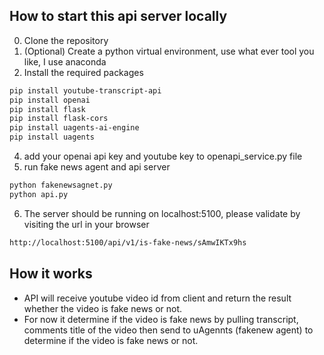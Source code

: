 ## How to start this api server locally
0. Clone the repository
1. (Optional) Create a  python virtual environment, use what ever tool you like, I use anaconda
2. Install the required packages
```bash
pip install youtube-transcript-api
pip install openai
pip install flask
pip install flask-cors
pip install uagents-ai-engine
pip install uagents
```
4. add your openai api key and youtube key to openapi_service.py file
5. run fake news agent and api server
```bash
python fakenewsagnet.py
python api.py
```
6. The server should be running on localhost:5100, please validate by visiting the url in your browser
```bash
http://localhost:5100/api/v1/is-fake-news/sAmwIKTx9hs
```

## How it works
- API will receive youtube video id from client and return the result whether the video is fake news or not. 
- For now it determine if the video is fake news by pulling transcript, comments title of the video then send to uAgennts (fakenew agent) to determine if the video is fake news or not.